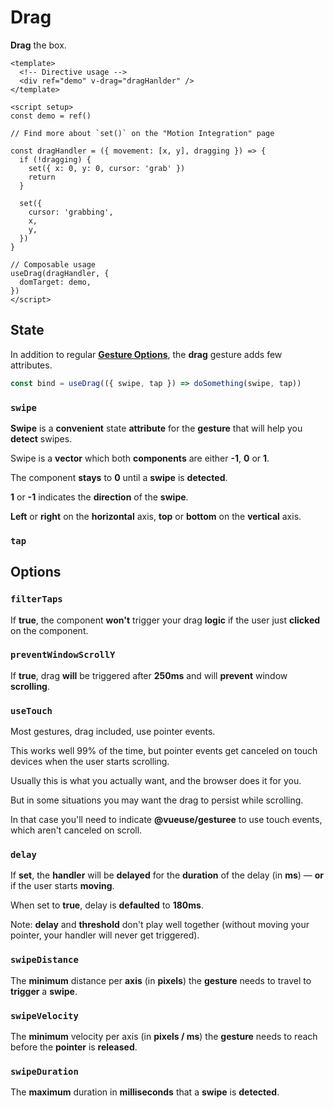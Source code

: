 # Drag

**Drag** the box.

<DragExample />

```vue
<template>
  <!-- Directive usage -->
  <div ref="demo" v-drag="dragHanlder" />
</template>

<script setup>
const demo = ref()

// Find more about `set()` on the "Motion Integration" page

const dragHandler = ({ movement: [x, y], dragging }) => {
  if (!dragging) {
    set({ x: 0, y: 0, cursor: 'grab' })
    return
  }

  set({
    cursor: 'grabbing',
    x,
    y,
  })
}

// Composable usage
useDrag(dragHandler, {
  domTarget: demo,
})
</script>
```

## State

In addition to regular [**Gesture Options**](/gesture-options), the **drag** gesture adds few attributes.

```javascript
const bind = useDrag(({ swipe, tap }) => doSomething(swipe, tap))
```

### `swipe`

**Swipe** is a **convenient** state **attribute** for the **gesture** that will help you **detect** swipes.

Swipe is a **vector** which both **components** are either **-1**, **0** or **1**.

The component **stays** to **0** until a **swipe** is **detected**.

**1** or **-1** indicates the **direction** of the **swipe**.

**Left** or **right** on the **horizontal** axis, **top** or **bottom** on the **vertical** axis.

### `tap`

## Options

### `filterTaps`

If **true**, the component **won't** trigger your drag **logic** if the user just **clicked** on the component.

### `preventWindowScrollY`

If **true**, drag **will** be triggered after **250ms** and will **prevent** window **scrolling**.

### `useTouch`

Most gestures, drag included, use pointer events.

This works well 99% of the time, but pointer events get canceled on touch devices when the user starts scrolling.

Usually this is what you actually want, and the browser does it for you.

But in some situations you may want the drag to persist while scrolling.

In that case you'll need to indicate **@vueuse/gesturee** to use touch events, which aren't canceled on scroll.

### `delay`

If **set**, the **handler** will be **delayed** for the **duration** of the delay (in **ms**) — **or** if the user starts **moving**.

When set to **true**, delay is **defaulted** to **180ms**.

Note: **delay** and **threshold** don't play well together (without moving your pointer, your handler will never get triggered).

### `swipeDistance`

The **minimum** distance per **axis** (in **pixels**) the **gesture** needs to travel to **trigger** a **swipe**.

### `swipeVelocity`

The **minimum** velocity per axis (in **pixels / ms**) the **gesture** needs to reach before the **pointer** is **released**.

### `swipeDuration`

The **maximum** duration in **milliseconds** that a **swipe** is **detected**.
